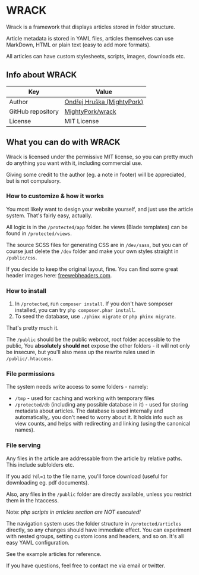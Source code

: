 WRACK
=====

Wrack is a framework that displays articles stored in folder structure.

Article metadata is stored in YAML files, articles themselves can use MarkDown, HTML or plain text (easy to add more formats).

All articles can have custom stylesheets, scripts, images, downloads etc.

## Info about WRACK

Key               | Value
----------------- | -------------------------------------------------
Author            | [Ondřej Hruška (MightyPork)](//ondrovo.com)
GitHub repository | [MightyPork/wrack](//github.com/MightyPork/wrack)
License           | MIT License


## What you can do with WRACK

Wrack is licensed under the permissive MIT license, so you can pretty much do anything you want with it, including commercial use.

Giving some credit to the author (eg. a note in footer) will be appreciated, but is not compulsory.


### How to customize & how it works

You most likely want to design your website yourself, and just use the article system. That's fairly easy, actually.

All logic is in the `/protected/app` folder. he views (Blade templates) can be found in `/protected/views`.

The source SCSS files for generating CSS are in `/dev/sass`, but you can of course just delete the `/dev` folder and make your own styles straight in `/public/css`.

If you decide to keep the original layout, fine. You can find some great header images here: [freewebheaders.com](//freewebheaders.com).

### How to install

1. In `/protected`, run `composer install`. If you don't have somposer installed, you can try `php composer.phar install`.
2. To seed the database, use `./phinx migrate` or `php phinx migrate`.

That's pretty much it.

The `/public` should be the public webroot, root folder accessible to the public, You **absolutely should not** expose the other folders - it will not only be insecure, but you'll also mess up the rewrite rules used in `/public/.htaccess`.


### File permissions

The system needs write access to some folders - namely:

- `/tmp` - used for caching and working with temporary files
- `/protected/db` (including any possible database in it) - used for storing metadata about articles.
  The database is used internally and automatically,. you don't need to worry about it. It holds info such as view counts, and helps with redirecting and linking (using the canonical names).


### File serving

Any files in the article are addressable from the article by relative paths. This include subfolders etc.

If you add `?dl=1` to the file name, you'll force download (useful for downloading eg. pdf documents).

Also, any files in the `/public` folder are directly available, unless you restrict them in the htaccess.

Note: *php scripts in articles section are NOT executed!*

The navigation system uses the folder structure in `/protected/articles` directly, so any changes should have immediate effect. You can experiment with nested groups, setting custom icons and headers, and so on. It's all easy YAML configuration.

See the example articles for reference.

If you have questions, feel free to contact me via email or twitter.
